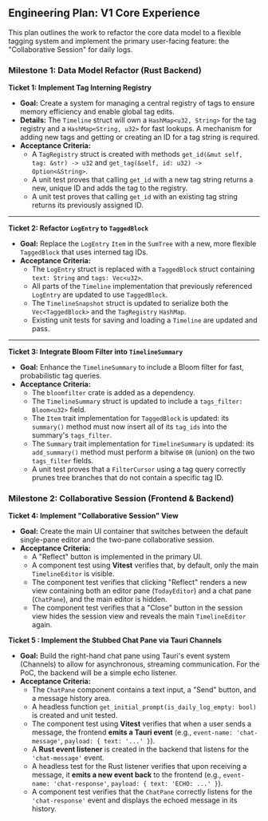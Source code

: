 ## Engineering Plan: V1 Core Experience

This plan outlines the work to refactor the core data model to a flexible tagging system and implement the primary user-facing feature: the "Collaborative Session" for daily logs.

### Milestone 1: Data Model Refactor (Rust Backend)

**Ticket 1: Implement Tag Interning Registry**
* **Goal:** Create a system for managing a central registry of tags to ensure memory efficiency and enable global tag edits.
* **Details:** The `Timeline` struct will own a `HashMap<u32, String>` for the tag registry and a `HashMap<String, u32>` for fast lookups. A mechanism for adding new tags and getting or creating an ID for a tag string is required.
* **Acceptance Criteria:**
    * A `TagRegistry` struct is created with methods `get_id(&mut self, tag: &str) -> u32` and `get_tag(&self, id: u32) -> Option<&String>`.
    * A unit test proves that calling `get_id` with a new tag string returns a new, unique ID and adds the tag to the registry.
    * A unit test proves that calling `get_id` with an existing tag string returns its previously assigned ID.

---
**Ticket 2: Refactor `LogEntry` to `TaggedBlock`**
* **Goal:** Replace the `LogEntry` `Item` in the `SumTree` with a new, more flexible `TaggedBlock` that uses interned tag IDs.
* **Acceptance Criteria:**
    * The `LogEntry` struct is replaced with a `TaggedBlock` struct containing `text: String` and `tags: Vec<u32>`.
    * All parts of the `Timeline` implementation that previously referenced `LogEntry` are updated to use `TaggedBlock`.
    * The `TimelineSnapshot` struct is updated to serialize both the `Vec<TaggedBlock>` and the `TagRegistry` `HashMap`.
    * Existing unit tests for saving and loading a `Timeline` are updated and pass.

---
**Ticket 3: Integrate Bloom Filter into `TimelineSummary`**
* **Goal:** Enhance the `TimelineSummary` to include a Bloom filter for fast, probabilistic tag queries.
* **Acceptance Criteria:**
    * The `bloomfilter` crate is added as a dependency.
    * The `TimelineSummary` struct is updated to include a `tags_filter: Bloom<u32>` field.
    * The `Item` trait implementation for `TaggedBlock` is updated: its `summary()` method must now insert all of its `tag_ids` into the summary's `tags_filter`.
    * The `Summary` trait implementation for `TimelineSummary` is updated: its `add_summary()` method must perform a bitwise `OR` (union) on the two `tags_filter` fields.
    * A unit test proves that a `FilterCursor` using a tag query correctly prunes tree branches that do not contain a specific tag ID.

### Milestone 2: Collaborative Session (Frontend & Backend)

**Ticket 4: Implement "Collaborative Session" View**
* **Goal:** Create the main UI container that switches between the default single-pane editor and the two-pane collaborative session.
* **Acceptance Criteria:**
    * A "Reflect" button is implemented in the primary UI.
    * A component test using **Vitest** verifies that, by default, only the main `TimelineEditor` is visible.
    * The component test verifies that clicking "Reflect" renders a new view containing both an editor pane (`TodayEditor`) and a chat pane (`ChatPane`), and the main editor is hidden.
    * The component test verifies that a "Close" button in the session view hides the session view and reveals the main `TimelineEditor` again.

**Ticket 5 : Implement the Stubbed Chat Pane via Tauri Channels**
* **Goal:** Build the right-hand chat pane using Tauri's event system (Channels) to allow for asynchronous, streaming communication. For the PoC, the backend will be a simple echo listener.
* **Acceptance Criteria:**
    * The `ChatPane` component contains a text input, a "Send" button, and a message history area.
    * A headless function `get_initial_prompt(is_daily_log_empty: bool)` is created and unit tested.
    * The component test using **Vitest** verifies that when a user sends a message, the frontend **emits a Tauri event** (e.g., `event-name: 'chat-message'`, `payload: { text: '...' }`).
    * A **Rust event listener** is created in the backend that listens for the `'chat-message'` event.
    * A headless test for the Rust listener verifies that upon receiving a message, it **emits a new event back** to the frontend (e.g., `event-name: 'chat-response'`, `payload: { text: 'ECHO: ...' }`).
    * A component test verifies that the `ChatPane` correctly listens for the `'chat-response'` event and displays the echoed message in its history.
